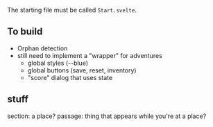 The starting file must be called `Start.svelte`.

## To build

- Orphan detection
- still need to implement a "wrapper" for adventures
	- global styles (--blue)
	- global buttons (save, reset, inventory)
	- "score" dialog that uses state

## stuff

section: a place?
passage: thing that appears while you're at a place?

